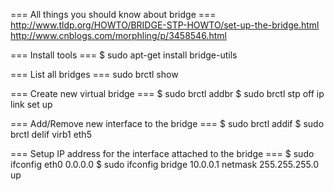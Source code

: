 === All things you should know about bridge ===
http://www.tldp.org/HOWTO/BRIDGE-STP-HOWTO/set-up-the-bridge.html
http://www.cnblogs.com/morphling/p/3458546.html

=== Install tools ===
$ sudo apt-get install bridge-utils

=== List all bridges ===
sudo brctl show    

=== Create new virtual bridge ===
$ sudo brctl addbr <bridge>
$ sudo brctl stp <bridge> off
ip link set <bridge> up

=== Add/Remove new interface to the bridge ===
$ sudo brctl addif <bridge> <eth0>
$ sudo brctl delif virb1 eth5


=== Setup IP address for the interface attached to the bridge ===
$ sudo ifconfig eth0  0.0.0.0
$ sudo ifconfig bridge 10.0.0.1 netmask 255.255.255.0 up

